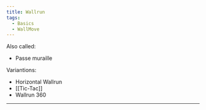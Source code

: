 ```yaml
---
title: Wallrun
tags:
  - Basics
  - WallMove
---
```

Also called: 
* Passe muraille

Variantions:
* Horizontal Wallrun
* [[Tic-Tac]]
* Wallrun 360


---